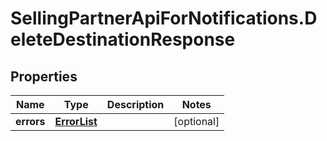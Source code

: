 # SellingPartnerApiForNotifications.DeleteDestinationResponse

## Properties
Name | Type | Description | Notes
------------ | ------------- | ------------- | -------------
**errors** | [**ErrorList**](ErrorList.md) |  | [optional] 
